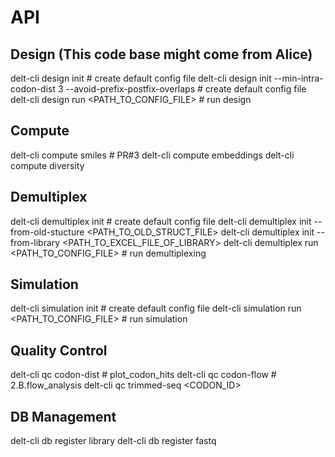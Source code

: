 # API

## Design (This code base might come from Alice)
delt-cli design init  # create default config file 
delt-cli design init  --min-intra-codon-dist 3 --avoid-prefix-postfix-overlaps # create default config file
delt-cli design run <PATH_TO_CONFIG_FILE>  # run design

## Compute
delt-cli compute smiles  # PR#3
delt-cli compute embeddings
delt-cli compute diversity

## Demultiplex
delt-cli demultiplex init  # create default config file
delt-cli demultiplex init --from-old-stucture <PATH_TO_OLD_STRUCT_FILE>
delt-cli demultiplex init --from-library <PATH_TO_EXCEL_FILE_OF_LIBRARY>
delt-cli demultiplex run <PATH_TO_CONFIG_FILE>  # run demultiplexing

## Simulation
delt-cli simulation init  # create default config file
delt-cli simulation run <PATH_TO_CONFIG_FILE>  # run simulation

## Quality Control
delt-cli qc codon-dist  # plot_codon_hits
delt-cli qc codon-flow  # 2.B.flow_analysis
delt-cli qc trimmed-seq <CODON_ID>


## DB Management
delt-cli db register library 
delt-cli db register fastq